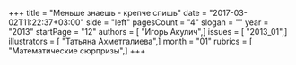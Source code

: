 +++
title = "Меньше знаешь - крепче спишь"
date = "2017-03-02T11:22:37+03:00"
side = "left"
pagesCount = "4"
slogan = ""
year = "2013"
startPage = "12"
authors = [ "Игорь Акулич",]
issues = [ "2013_01",]
illustrators = [ "Татьяна Ахметгалиева",]
month = "01"
rubrics = [ "Математические сюрпризы",]
+++
